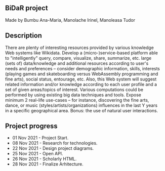 ## BiDaR project 
Made by Bumbu Ana-Maria, Manolache Irinel, Manoleasa Tudor

## Description
There are plenty of interesting resources provided by various knowledge Web systems like Wikidata. Develop a (micro-)service-based platform able to "intelligently" query, compare, visualize, share, summarize, etc. large (sets of) data/knowledge and additional resources according to user's needs and preferences – consider demographic information, skills, interests (playing games and skateboarding versus WebAssembly programming and fine arts), social status, entourage, etc. 
Also, this Web system will suggest related information and/or knowledge according to each user profile and a set of given areas/topics of interest. Various computations could be performed by using existing big data techniques and tools. Expose minimum 2 real-life use-cases – for instance, discovering the fine arts, dance, or music (styles/artists/organizations) influences in the last Y years in a specific geographical area. Bonus: the use of natural user interactions.

## Project progress
- 01 Nov 2021 - Project Start.
- 08 Nov 2021 - Research for technologies.
- 22 Nov 2021 - Design project diagrams.
- 25 Nov 2021 - Open API.
- 26 Nov 2021 - Scholarly HTML.
- 28 Nov 2021 - Finalize Arhitecture.

